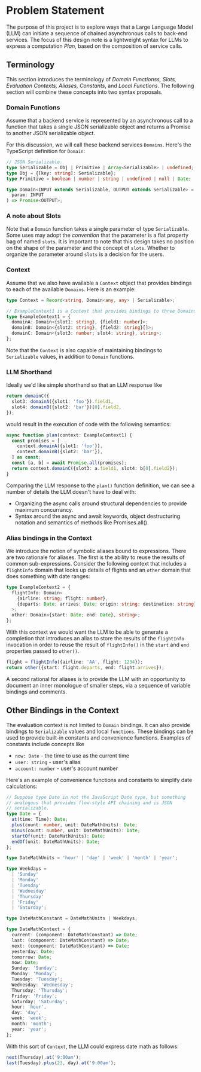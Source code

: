 # Problem Statement

The purpose of this project is to explore ways that a Large Language Model (LLM) can initiate a sequence of chained asynchronous calls to back-end services. The focus of this design note is a lightweight syntax for LLMs to express a computation _Plan_, based on the composition of service calls. 

## Terminology
This section introduces the terminology of _Domain Functionss, Slots, Evaluation Contexts, Aliases, Constants_, and _Local Functions_. The following section will combine these concepts into two syntax proposals.

### Domain Functions
Assume that a backend service is represented by an asynchronous call to a function that takes a single JSON serializable object and returns a Promise to another JSON serializable object.

For this discussion, we will call these backend services `Domains`. Here's the TypeScript definition for `Domain`:

~~~typescript
// JSON Serializable.
type Serializable = Obj | Primitive | Array<Serializable> | undefined;
type Obj = {[key: string]: Serializable};
type Primitive = boolean | number | string | undefined | null | Date;

type Domain<INPUT extends Serializable, OUTPUT extends Serializable> = (
  param: INPUT
) => Promise<OUTPUT>;
~~~

### A note about Slots
Note that a `Domain` function takes a single parameter of type `Serializable`. Some uses may adopt the _convention_ that the parameter is a flat property bag of named `slots`. It is important to note that this design takes no position on the shape of the parameter and the concept of `slots`. Whether to organize the parameter around `slots` is a decision for the users.

### Context
Assume that we also have available a `Context` object that provides bindings to each of the available `Domains`. Here is an example:

~~~typescript
type Context = Record<string, Domain<any, any> | Serializable>;

// ExampleContext1 is a Context that provides bindings to three Domains.
type ExampleContext1 = {
  domainA: Domain<{slot1: string}, {field1: number}>;
  domainB: Domain<{slot2: string}, {field2: string}[]>;
  domainC: Domain<{slot3: number; slot4: string}, string>;
};
~~~

Note that the `Context` is also capable of maintaining bindings to `Serializable` values, in addition to `Domain` functions.

### LLM Shorthand

Ideally we'd like simple shorthand so that an LLM response like
~~~typescript
return domainC({
  slot3: domainA({slot1: 'foo'}).field1,
  slot4: domainB({slot2: 'bar'})[0].field2,
});
~~~

would result in the execution of code with the following semantics:

~~~typescript
async function plan(context: ExampleContext1) {
  const promises = [
    context.domainA({slot1: 'foo'}),
    context.domainB({slot2: 'bar'}),
  ] as const;
  const [a, b] = await Promise.all(promises);
  return context.domainC({slot3: a.field1, slot4: b[0].field2});
}
~~~

Comparing the LLM response to the `plan()` function definition, we can see a number of details the LLM doesn't have to deal with:
* Organizing the async calls around structural dependencies to provide maximum concurrancy.
* Syntax around the async and await keywords, object destructuring notation and semantics of methods like Promises.all().

### Alias bindings in the Context

We introduce the notion of symbolic aliases bound to expressions. There are two rationale for aliases. The first is the ability to reuse the results of common sub-expressions. Consider the following context that includes a `flightInfo` domain that looks up details of flights and an `other` domain that does something with date ranges:

~~~typescript
type ExampleContext2 = {
  flightInfo: Domain<
    {airline: string; flight: number},
    {departs: Date; arrives: Date; origin: string; destination: string}
  >;
  other: Domain<{start: Date; end: Date}, string>;
};
~~~

With this context we would want the LLM to be able to generate a completion that introduces an alias to store the results of the `flightInfo` invocation in order to reuse the result of `flightInfo()` in the `start` and `end` properties passed to `other()`.

~~~typescript
flight = flightInfo({airline: 'AA', flight: 1234});
return other({start: flight.departs, end: flight.arrives});
~~~

A second rational for aliases is to provide the LLM with an opportunity to document an inner monologue of smaller steps, via a sequence of variable bindings and comments.

## Other Bindings in the Context

The evaluation context is not limited to `Domain` bindings. It can also provide bindings to `Serializable` values and local `functions`. These bindings can be used to provide built-in constants and convenience functions. Examples of constants include concepts like
* `now: Date` - the time to use as the current time
* `user: string` - user's alias
* `account: number` - user's account number

Here's an example of convenience functions and constants to simplify date calculations:

~~~typescript
// Suppose type Date in not the JavaScript Date type, but something
// analogous that provides flow-style API chaining and is JSON
// serializable.
type Date = {
  at(time: Time): Date;
  plus(count: number, unit: DateMathUnits): Date;
  minus(count: number, unit: DateMathUnits): Date;
  startOf(unit: DateMathUnits): Date;
  endOf(unit: DateMathUnits): Date;
};

type DateMathUnits = 'hour' | 'day' | 'week' | 'month' | 'year';

type Weekdays =
  | 'Sunday'
  | 'Monday'
  | 'Tuesday'
  | 'Wednesday'
  | 'Thursday'
  | 'Friday'
  | 'Saturday';

type DateMathConstant = DateMathUnits | Weekdays;

type DateMathContext = {
  current: (component: DateMathConstant) => Date;
  last: (component: DateMathConstant) => Date;
  next: (component: DateMathConstant) => Date;
  yesterday: Date;
  tomorrow: Date;
  now: Date;
  Sunday: 'Sunday';
  Monday: 'Monday';
  Tuesday: 'Tuesday';
  Wednesday: 'Wednesday';
  Thursday: 'Thursday';
  Friday: 'Friday';
  Saturday: 'Saturday';
  hour: 'hour',
  day: 'day',
  week: 'week';
  month: 'month';
  year: 'year';
};
~~~

With this sort of `Context`, the LLM could express date math as follows:

~~~typescript
next(Thursday).at('9:00am');
last(Tuesday).plus(23, day).at('9:00am');
~~~
